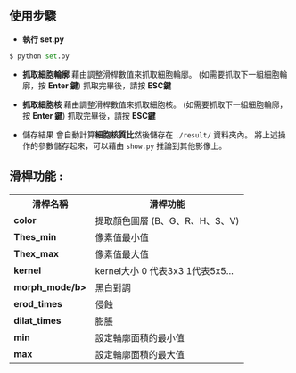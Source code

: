 
## 使用步驟
* <b>執行 set.py</b>
```python
$ python set.py
```

* <b>抓取細胞輪廓</b>
藉由調整滑桿數值來抓取細胞輪廓。
(如需要抓取下一組細胞輪廓，按 <b>Enter 鍵</b>)
抓取完畢後，請按 <b>ESC鍵</b>

* <b>抓取細胞核</b>
藉由調整滑桿數值來抓取細胞核。
(如需要抓取下一組細胞輪廓，按 <b>Enter 鍵</b>)
抓取完畢後，請按 <b>ESC鍵</b>

* 儲存結果
會自動計算<b>細胞核質比</b>然後儲存在 `./result/` 資料夾內。
將上述操作的參數儲存起來，可以藉由 `show.py` 推論到其他影像上。


## 滑桿功能 :
 
<table>
    <tr>
        <th>滑桿名稱</th>
        <th>滑桿功能</th>
    </tr>
    <tr>
    	<td><b>color</b></td>
        <td>提取顏色圖層 (B、G、R、H、S、V)</td>
    </tr>
    <tr>
    	<td><b>Thes_min</b></td>
        <td>像素值最小值</td>
    </tr>
    <tr>
    	<td><b>Thex_max</b></td>
        <td>像素值最大值</td>
    </tr>
    <tr>
    	<td><b>kernel</b></td>
        <td>kernel大小  0 代表3x3 1代表5x5...</td>
    </tr>
    <tr>
    	<td><b>morph_mode/b></td>
        <td>黑白對調</td>
    </tr>
    <tr>
    	<td><b>erod_times</b></td>
        <td>侵蝕</td>
    </tr>
    <tr>
    	<td><b>dilat_times</b></td>
        <td>膨脹</td>
    </tr>
    <tr>
    	<td><b>min</b></td>
        <td>設定輪廓面積的最小值</td>
    </tr>
    <tr>
    	<td><b>max</b></td>
        <td>設定輪廓面積的最大值</td>
    </tr>
</table>


